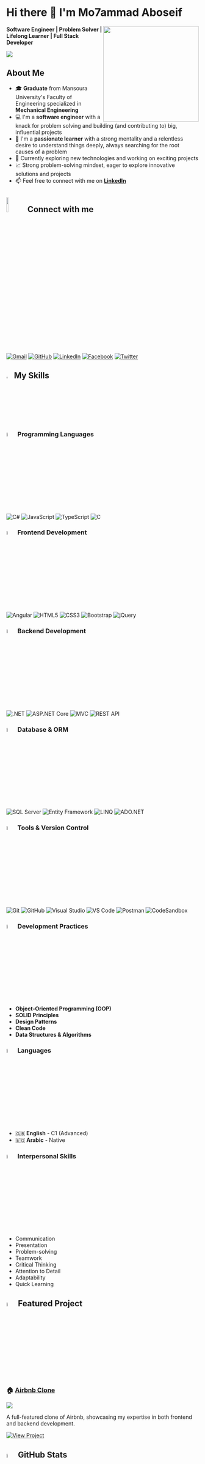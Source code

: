 # Hi there 👋 I'm Mo7ammad Aboseif

<picture> <img align="right" src="https://cdn.dribbble.com/users/1162077/screenshots/3848914/programmer.gif" width = 250px></picture>

**Software Engineer | Problem Solver | Lifelong Learner | Full Stack Developer**

<img src="https://komarev.com/ghpvc/?username=not-midozayn&color=blueviolet&style=flat-square&label=Profile+Views" />

##  About Me

- 🎓 **Graduate** from Mansoura University's Faculty of Engineering specialized in **Mechanical Engineering**
- 💻 I'm a **software engineer** with a knack for problem solving and building (and contributing to) big, influential projects
- 🧠 I'm a **passionate learner** with a strong mentality and a relentless desire to understand things deeply, always searching for the root causes of a problem
- 🌱 Currently exploring new technologies and working on exciting projects
- 📈 Strong problem-solving mindset, eager to explore innovative solutions and projects
- 📫 Feel free to connect with me on **[LinkedIn](https://www.linkedin.com/in/mohamed-aboseif/)**

## <img src="https://github.com/7oSkaaa/7oSkaaa/blob/main/Images/Connect-with-me.gif?raw=true" width="10%"> Connect with me

<p>
	<a href="mailto:mohamedelelime@gmail.com"><img src="https://img.shields.io/badge/gmail-%23EA4335.svg?style=plastic&logo=gmail&logoColor=white" alt="Gmail"/></a>
	<a href="https://github.com/not-midozayn"><img src="https://img.shields.io/badge/github-%23181717.svg?style=plastic&logo=github&logoColor=white" alt="GitHub"/></a>
	<a href="https://www.linkedin.com/in/mohamed-aboseif/"><img src="https://img.shields.io/badge/linkedin-%230A66C2.svg?style=plastic&logo=linkedin&logoColor=white" alt="LinkedIn"/></a>
	<a href="https://www.facebook.com/mohamed.elelime"><img src="https://img.shields.io/badge/facebook-%231877F2.svg?style=plastic&logo=facebook&logoColor=white" alt="Facebook"/></a>
	<a href="https://x.com/mohamedseifX"><img src="https://img.shields.io/badge/twitter-%231DA1F2.svg?style=plastic&logo=twitter&logoColor=white" alt="Twitter"/></a>
</p>

## <img src="https://media2.giphy.com/media/QssGEmpkyEOhBCb7e1/giphy.gif?cid=ecf05e47a0n3gi1bfqntqmob8g9aid1oyj2wr3ds3mg700bl&rid=giphy.gif" width ="3%"> My Skills

### <img src="https://media4.giphy.com/media/dMLmQfCO7lCA2gX3tw/giphy.gif?cid=ecf05e47ak6mwfu812269zzr8ydv529109qzpb8rszwnja9e&rid=giphy.gif&ct=s" width="5%"> Programming Languages

<p>
    <img src="https://img.shields.io/badge/C%23-239120?style=for-the-badge&logo=c-sharp&logoColor=white" alt="C#">
    <img src="https://img.shields.io/badge/JavaScript-F7DF1E?style=for-the-badge&logo=javascript&logoColor=black" alt="JavaScript">
    <img src="https://img.shields.io/badge/TypeScript-007ACC?style=for-the-badge&logo=typescript&logoColor=white" alt="TypeScript">
    <img src="https://img.shields.io/badge/C-00599C?style=for-the-badge&logo=c&logoColor=white" alt="C">
</p>

### <img src="https://media.giphy.com/media/WUlplcMpOCEmTGBtBW/giphy.gif" width="5%"> Frontend Development

<p>
    <img src="https://img.shields.io/badge/Angular-DD0031?style=for-the-badge&logo=angular&logoColor=white" alt="Angular">
    <img src="https://img.shields.io/badge/HTML5-E34F26?style=for-the-badge&logo=html5&logoColor=white" alt="HTML5">
    <img src="https://img.shields.io/badge/CSS3-1572B6?style=for-the-badge&logo=css3&logoColor=white" alt="CSS3">
    <img src="https://img.shields.io/badge/Bootstrap-563D7C?style=for-the-badge&logo=bootstrap&logoColor=white" alt="Bootstrap">
    <img src="https://img.shields.io/badge/jQuery-0769AD?style=for-the-badge&logo=jquery&logoColor=white" alt="jQuery">
</p>

### <img src="https://media.giphy.com/media/kdFc8fubgS31b8DsVu/giphy.gif" width="5%"> Backend Development

<p>
    <img src="https://img.shields.io/badge/.NET-5C2D91?style=for-the-badge&logo=.net&logoColor=white" alt=".NET">
    <img src="https://img.shields.io/badge/ASP.NET%20Core-5C2D91?style=for-the-badge&logo=.net&logoColor=white" alt="ASP.NET Core">
    <img src="https://img.shields.io/badge/MVC-5C2D91?style=for-the-badge&logo=.net&logoColor=white" alt="MVC">
    <img src="https://img.shields.io/badge/REST%20API-FF6C37?style=for-the-badge&logo=postman&logoColor=white" alt="REST API">
</p>

### <img src="https://media.giphy.com/media/vISmwpBJUNYzukTnVx/giphy.gif" width="5%"> Database & ORM

<p>
    <img src="https://img.shields.io/badge/Microsoft%20SQL%20Server-CC2927?style=for-the-badge&logo=microsoft%20sql%20server&logoColor=white" alt="SQL Server">
    <img src="https://img.shields.io/badge/Entity%20Framework-512BD4?style=for-the-badge&logo=.net&logoColor=white" alt="Entity Framework">
    <img src="https://img.shields.io/badge/LINQ-512BD4?style=for-the-badge&logo=.net&logoColor=white" alt="LINQ">
    <img src="https://img.shields.io/badge/ADO.NET-512BD4?style=for-the-badge&logo=.net&logoColor=white" alt="ADO.NET">
</p>

### <img src="https://media.giphy.com/media/kH1DBkPNyZPOk0BxrM/giphy.gif" width="5%"> Tools & Version Control

<p>
    <img src="https://img.shields.io/badge/Git-F05032?style=for-the-badge&logo=git&logoColor=white" alt="Git">
    <img src="https://img.shields.io/badge/GitHub-100000?style=for-the-badge&logo=github&logoColor=white" alt="GitHub">
    <img src="https://img.shields.io/badge/Visual%20Studio-5C2D91?style=for-the-badge&logo=visual%20studio&logoColor=white" alt="Visual Studio">
    <img src="https://img.shields.io/badge/VS%20Code-007ACC?style=for-the-badge&logo=visual%20studio%20code&logoColor=white" alt="VS Code">
    <img src="https://img.shields.io/badge/Postman-FF6C37?style=for-the-badge&logo=postman&logoColor=white" alt="Postman">
    <img src="https://img.shields.io/badge/CodeSandbox-000000?style=for-the-badge&logo=codesandbox&logoColor=white" alt="CodeSandbox">
</p>

### <img src="https://media.giphy.com/media/jdPMeyv9rn0hZHh8n9/giphy.gif" width="5%"> Development Practices

- **Object-Oriented Programming (OOP)**
- **SOLID Principles** 
- **Design Patterns**
- **Clean Code**
- **Data Structures & Algorithms**

### <img src="https://media.giphy.com/media/LnQjpWaON8nhr21vNW/giphy.gif" width="5%"> Languages

- 🇬🇧 **English** - C1 (Advanced)
- 🇪🇬 **Arabic** - Native

### <img src="https://media.giphy.com/media/WFZvB7VIXBgiz3oDXE/giphy.gif" width="5%"> Interpersonal Skills

- Communication
- Presentation
- Problem-solving
- Teamwork
- Critical Thinking
- Attention to Detail
- Adaptability
- Quick Learning

## <img src="https://media.giphy.com/media/iY8CRBdQXODJSCERIr/giphy.gif" width="5%"> Featured Project

### 🏠 [Airbnb Clone](https://github.com/not-midozayn/Airbnb_Clone)

<img src="https://img.shields.io/badge/Status-Active-brightgreen?style=for-the-badge" />

A full-featured clone of Airbnb, showcasing my expertise in both frontend and backend development.

[![View Project](https://img.shields.io/badge/View%20Project-FF5A5F?style=for-the-badge&logo=github&logoColor=white)](https://github.com/not-midozayn/Airbnb_Clone)

## <img src="https://media.giphy.com/media/iY8CRBdQXODJSCERIr/giphy.gif" width="5%"> GitHub Stats

<p>
  <img src="https://github-readme-stats.vercel.app/api?username=not-midozayn&show_icons=true&theme=radical&rank_icon=github&include_all_commits=true&count_private=true&custom_title=GitHub+Profile+Stats" alt="GitHub Stats" />
</p>

<p>
  <img src="https://github-readme-streak-stats.herokuapp.com?user=not-midozayn&theme=radical&date_format=M%20j%5B%2C%20Y%5D" alt="GitHub Streak Stats" />
</p>

<p>
  <img src="https://github-readme-stats.vercel.app/api/top-langs/?username=not-midozayn&layout=donut&langs_count=10&theme=radical&custom_title=Top+Languages+Used" alt="Top Languages" />
</p>

<p>
  <img src="https://github-profile-summary-cards.vercel.app/api/cards/profile-details?username=not-midozayn&theme=tokyonight" />
</p>

<p>
  <img src="https://github-profile-summary-cards.vercel.app/api/cards/productive-time?username=not-midozayn&theme=tokyonight&utcOffset=+2" />
</p>

---

<p>
💭 **"Always searching for the root causes of a problem"** 💭
</p>

<p>
⭐️ From <a href="https://github.com/not-midozayn">Mo7ammad Aboseif</a>
</p>

<!-- Optionally, add GitHub stats or activity below! Uncomment to activate.
![not-midozayn's GitHub stats](https://github-readme-stats.vercel.app/api?username=not-midozayn&show_icons=true&theme=radical)
![Top Langs](https://github-readme-stats.vercel.app/api/top-langs/?username=not-midozayn&layout=compact&theme=radical)
-->

<!--
**not-midozayn/not-midozayn** is a ✨ _special_ ✨ repository because its `README.md` (this file) appears on your GitHub profile.

Here are some ideas to get you started:

- 🔭 I’m currently working on a fullstack Exommerce application applying real world scenarios 
- 🌱 I’m currently learning ...
- 👯 I’m looking to collaborate on ...
- 🤔 I’m looking for help with ...
- 💬 Ask me about ...
- 📫 How to reach me: ...
- 😄 Pronouns: ...
- ⚡ Fun fact: ...
-->
